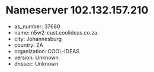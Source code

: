 # Nameserver 102.132.157.210

* as_number: 37680
* name: n5w2-cust.coolideas.co.za.
* city: Johannesburg
* country: ZA
* organization: COOL-IDEAS
* version: Unknown
* dnssec: Unknown
